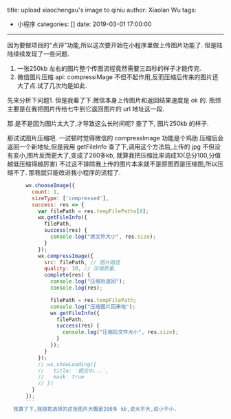 title: upload  xiaochengxu's image to qiniu
author: Xiaolan Wu
tags:
  - 小程序
categories: []
date: 2019-03-01 17:00:00
---
因为要做项目的"点评"功能,所以这次要开始在小程序里做上传图片功能了.
但是陆陆续续发现了一些问题.
1. 一张250kb 左右的图片整个传图流程竟然需要三四秒的样子才能传完.
2. 微信图片压缩 api: compressiMage 不但不起作用,反而压缩后传来的图片还大了点.试了几次均是如此.


先来分析下问题1.
但是我看了下.微信本身上传图片和返回结果速度是 ok 的.
瓶颈主要是在我把图片传给七牛到它返回图片的 url 地址这一段.

那.是不是因为图片太大了,才导致这么长时间呢?
查了下, 图片250kb 的样子. 

那试试图片压缩吧.
一试顿时觉得微信的 compressImage 功能是个鸡肋
压缩后会返回一个新地址,但是我用 getFileInfo 查了下,调用这个方法后,上传的 jpg 不但没有变小,图片反而更大了,变成了260多kb, 就算我把压缩比率调成10(总分100,分值越低压缩得越厉害)
不过这不排除我上传的图片本来就不是原图而是压缩图,所以压缩不了.
那我就只能改进我小程序的流程了.



``` javascript
      wx.chooseImage({
        count: 1,
        sizeType: ['compressed'],
        success: res => {
          var filePath = res.tempFilePaths[0];
          wx.getFileInfo({
            filePath,
            success(res) {
              console.log("原文件大小", res.size);
            }
          });
          wx.compressImage({
            src: filePath, // 图片路径
            quality: 10, // 压缩质量,
            complete(res) {
              console.log("压缩后返回");
              console.log(res);

              filePath = res.tempFilePath;
              console.log("压缩图片回来啦");
              wx.getFileInfo({
                filePath,
                success(res) {
                  console.log("压缩后文件大小", res.size);
                }
              });
            }
          });
          // wx.showLoading({
          //   title: '提交中...',
          //   mask: true
          // })
        }
      });
      ```
  我算了下,我随意选择的这张图片大概是200多 kb,说大不大,说小不小.